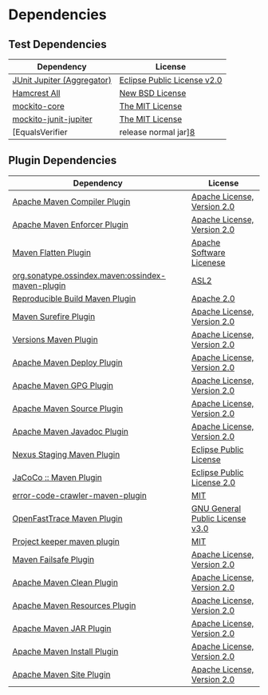 <!-- @formatter:off -->
# Dependencies

## Test Dependencies

| Dependency                               | License                          |
| ---------------------------------------- | -------------------------------- |
| [JUnit Jupiter (Aggregator)][0]          | [Eclipse Public License v2.0][1] |
| [Hamcrest All][2]                        | [New BSD License][3]             |
| [mockito-core][4]                        | [The MIT License][5]             |
| [mockito-junit-jupiter][4]               | [The MIT License][5]             |
| [EqualsVerifier | release normal jar][8] | [Apache License, Version 2.0][9] |

## Plugin Dependencies

| Dependency                                              | License                               |
| ------------------------------------------------------- | ------------------------------------- |
| [Apache Maven Compiler Plugin][10]                      | [Apache License, Version 2.0][9]      |
| [Apache Maven Enforcer Plugin][12]                      | [Apache License, Version 2.0][9]      |
| [Maven Flatten Plugin][14]                              | [Apache Software Licenese][15]        |
| [org.sonatype.ossindex.maven:ossindex-maven-plugin][16] | [ASL2][15]                            |
| [Reproducible Build Maven Plugin][18]                   | [Apache 2.0][15]                      |
| [Maven Surefire Plugin][20]                             | [Apache License, Version 2.0][9]      |
| [Versions Maven Plugin][22]                             | [Apache License, Version 2.0][9]      |
| [Apache Maven Deploy Plugin][24]                        | [Apache License, Version 2.0][9]      |
| [Apache Maven GPG Plugin][26]                           | [Apache License, Version 2.0][9]      |
| [Apache Maven Source Plugin][28]                        | [Apache License, Version 2.0][9]      |
| [Apache Maven Javadoc Plugin][30]                       | [Apache License, Version 2.0][9]      |
| [Nexus Staging Maven Plugin][32]                        | [Eclipse Public License][33]          |
| [JaCoCo :: Maven Plugin][34]                            | [Eclipse Public License 2.0][35]      |
| [error-code-crawler-maven-plugin][36]                   | [MIT][37]                             |
| [OpenFastTrace Maven Plugin][38]                        | [GNU General Public License v3.0][39] |
| [Project keeper maven plugin][40]                       | [MIT][37]                             |
| [Maven Failsafe Plugin][42]                             | [Apache License, Version 2.0][9]      |
| [Apache Maven Clean Plugin][44]                         | [Apache License, Version 2.0][9]      |
| [Apache Maven Resources Plugin][46]                     | [Apache License, Version 2.0][9]      |
| [Apache Maven JAR Plugin][48]                           | [Apache License, Version 2.0][9]      |
| [Apache Maven Install Plugin][50]                       | [Apache License, Version 2.0][15]     |
| [Apache Maven Site Plugin][52]                          | [Apache License, Version 2.0][9]      |

[40]: https://github.com/exasol/project-keeper
[2]: https://github.com/hamcrest/JavaHamcrest
[15]: http://www.apache.org/licenses/LICENSE-2.0.txt
[20]: https://maven.apache.org/surefire/maven-surefire-plugin/
[32]: http://www.sonatype.com/public-parent/nexus-maven-plugins/nexus-staging/nexus-staging-maven-plugin/
[4]: https://github.com/mockito/mockito
[37]: https://opensource.org/licenses/MIT
[42]: https://maven.apache.org/surefire/maven-failsafe-plugin/
[22]: http://www.mojohaus.org/versions-maven-plugin/
[10]: https://maven.apache.org/plugins/maven-compiler-plugin/
[46]: https://maven.apache.org/plugins/maven-resources-plugin/
[38]: https://github.com/itsallcode/openfasttrace-maven-plugin
[44]: https://maven.apache.org/plugins/maven-clean-plugin/
[35]: https://www.eclipse.org/legal/epl-2.0/
[24]: https://maven.apache.org/plugins/maven-deploy-plugin/
[33]: http://www.eclipse.org/legal/epl-v10.html
[34]: https://www.jacoco.org/jacoco/trunk/doc/maven.html
[5]: https://github.com/mockito/mockito/blob/main/LICENSE
[18]: http://zlika.github.io/reproducible-build-maven-plugin
[52]: https://maven.apache.org/plugins/maven-site-plugin/
[39]: https://www.gnu.org/licenses/gpl-3.0.html
[9]: https://www.apache.org/licenses/LICENSE-2.0.txt
[8]: https://www.jqno.nl/equalsverifier
[12]: https://maven.apache.org/enforcer/maven-enforcer-plugin/
[1]: https://www.eclipse.org/legal/epl-v20.html
[3]: http://www.opensource.org/licenses/bsd-license.php
[50]: http://maven.apache.org/plugins/maven-install-plugin/
[0]: https://junit.org/junit5/
[16]: https://sonatype.github.io/ossindex-maven/maven-plugin/
[26]: https://maven.apache.org/plugins/maven-gpg-plugin/
[14]: https://www.mojohaus.org/flatten-maven-plugin/flatten-maven-plugin
[28]: https://maven.apache.org/plugins/maven-source-plugin/
[30]: https://maven.apache.org/plugins/maven-javadoc-plugin/
[36]: https://github.com/exasol/error-code-crawler-maven-plugin
[48]: https://maven.apache.org/plugins/maven-jar-plugin/
